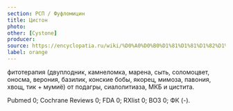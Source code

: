 ```yaml
---
section: РСП / Фуфломицин
title: Цистон
photo:
other: [Cystone]
producer:
source: https://encyclopatia.ru/wiki/%D0%A0%D0%B0%D1%81%D1%81%D1%82%D1%80%D0%B5%D0%BB%D1%8C%D0%BD%D1%8B%D0%B9_%D1%81%D0%BF%D0%B8%D1%81%D0%BE%D0%BA_%D0%BF%D1%80%D0%B5%D0%BF%D0%B0%D1%80%D0%B0%D1%82%D0%BE%D0%B2
label: orange
---
```


фитотерапия (двуплодник, камнеломка, марена, сыть, соломоцвет, оносма, верония, базилик, конские бобы, якорец, мимоза, павония, хвощ, тик + мумиё) от подагры, сиалолитиаза, МКБ и цистита.

Pubmed 0; Cochrane Reviews 0; FDA 0; RXlist 0; ВОЗ 0; ФК (-).
